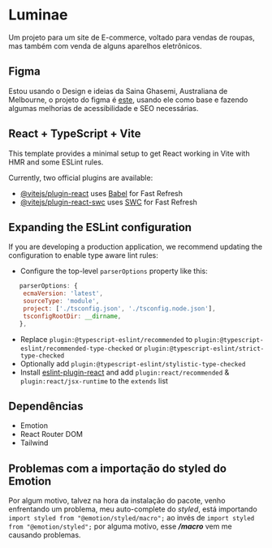# Luminae

Um projeto para um site de E-commerce, voltado para vendas de roupas, mas também com venda de alguns aparelhos eletrônicos.

## Figma

Estou usando o Design e ideias da Saina Ghasemi, Australiana de Melbourne,
o projeto do figma é [este](https://www.figma.com/file/UN5zuXxowlakVlkj9u7ef8/Ecommerce-UI-Kit-(Community)?node-id=0%3A1&mode=dev), usando ele como base e fazendo algumas melhorias de acessibilidade e SEO necessárias.

## React + TypeScript + Vite

This template provides a minimal setup to get React working in Vite with HMR and some ESLint rules.

Currently, two official plugins are available:

- [@vitejs/plugin-react](https://github.com/vitejs/vite-plugin-react/blob/main/packages/plugin-react/README.md) uses [Babel](https://babeljs.io/) for Fast Refresh
- [@vitejs/plugin-react-swc](https://github.com/vitejs/vite-plugin-react-swc) uses [SWC](https://swc.rs/) for Fast Refresh

## Expanding the ESLint configuration

If you are developing a production application, we recommend updating the configuration to enable type aware lint rules:

- Configure the top-level `parserOptions` property like this:

```js
   parserOptions: {
    ecmaVersion: 'latest',
    sourceType: 'module',
    project: ['./tsconfig.json', './tsconfig.node.json'],
    tsconfigRootDir: __dirname,
   },
```

- Replace `plugin:@typescript-eslint/recommended` to `plugin:@typescript-eslint/recommended-type-checked` or `plugin:@typescript-eslint/strict-type-checked`
- Optionally add `plugin:@typescript-eslint/stylistic-type-checked`
- Install [eslint-plugin-react](https://github.com/jsx-eslint/eslint-plugin-react) and add `plugin:react/recommended` & `plugin:react/jsx-runtime` to the `extends` list

## Dependências

- Emotion
- React Router DOM
- Tailwind


## Problemas com a importação do styled do Emotion

Por algum motivo, talvez na hora da instalação do pacote, venho enfrentando um problema, meu auto-complete do *styled*, está importando `import styled from "@emotion/styled/macro";` ao invés de `import styled from "@emotion/styled";` por alguma motivo, esse ***/macro*** vem me causando problemas.